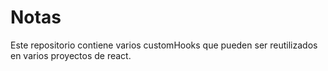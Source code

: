 # Notas

Este repositorio contiene varios customHooks que pueden ser reutilizados en varios proyectos de react.